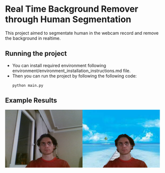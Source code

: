 # Real Time Background Remover through Human Segmentation
This project aimed to segmentate human in the webcam record and remove the background in realtime.
## Running the project
- You can install required environment following environment/environment_installation_instructions.md file.
- Then you can run the project by following the following code:
    ```
    python main.py
    ```
## Example Results
![Example_Result_bg_remover](example_outputs/Camera_Live_screenshot_21.07.2022.png)